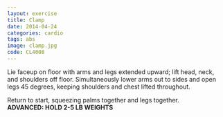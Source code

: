 ```yaml
---
layout: exercise
title: Clamp
date: 2014-04-24
categories: cardio
tags: abs
image: clamp.jpg
code: CL4008
---
```


Lie faceup on floor with arms and legs extended upward; lift head, neck, and shoulders off floor. Simultaneously lower arms out to sides and open legs 45 degrees, keeping shoulders and chest lifted throughout. 

Return to start, squeezing palms together and legs together.	
**ADVANCED: HOLD 2-5 LB WEIGHTS**
